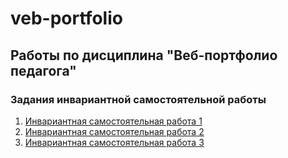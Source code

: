 # veb-portfolio

## Работы по дисциплина "Веб-портфолио педагога"

### Задания инвариантной самостоятельной работы

1. [Инвариантная самостоятельная работа 1](https://docs.google.com/document/d/1EHU-05F7UqAAtgcdA5iWBrIb2Z7wsTSCaVploi7sOsE/edit?usp=sharing)
2. [Инвариантная самостоятельная работа 2](https://docs.google.com/document/d/11Tkw7v-8Iw-cCh5pBtfsPWw65OYf42J50yuT971vgOc/edit?usp=sharing)
3. [Инвариантная самостоятельная работа 3](https://docs.google.com/document/d/1Sokxw78ZIuY2b41dpLHJzeaVNyxq6Raj32hpvSHl344/edit?usp=sharing)
